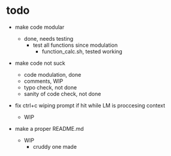 # todo
- make code modular
    - done, needs testing
        - test all functions since modulation
            - function_calc.sh, tested working

- make code not suck
    - code modulation, done
    - comments, WIP
    - typo check, not done
    - sanity of code check, not done
- fix ctrl+c wiping prompt if hit while LM is proccesing context
    - WIP

- make a proper README.md
    - WIP
        - cruddy one made